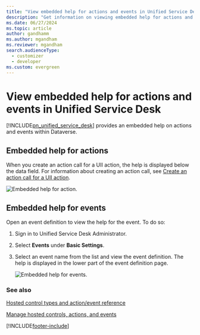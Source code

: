 ```yaml
---
title: "View embedded help for actions and events in Unified Service Desk  | MicrosoftDocs"
description: "Get information on viewing embedded help for actions and events for hosted controls within Dataverse."
ms.date: 06/27/2024
ms.topic: article
author: gandhamm
ms.author: mgandham
ms.reviewer: mgandham
search.audienceType: 
  - customizer
  - developer
ms.custom: evergreen
---
```

# View embedded help for actions and events in Unified Service Desk



[!INCLUDE[pn_unified_service_desk](../includes/pn-unified-service-desk.md)] provides an embedded help on actions and events within Dataverse.  
  
<a name="Actions"></a>   

## Embedded help for actions  
 When you create an action call for a UII action, the help is displayed below the data field. For information about creating an action call, see [Create an action call for a UII action](../unified-service-desk/create-action-call-uii-action.md).  
  
 ![Embedded help for action.](../unified-service-desk/media/crm-itpro-usd-embeddedhelpaction.png "Embedded help for action")  
  
<a name="Events"></a>   

## Embedded help for events  
 Open an event definition to view the help for the event. To do so:  
  
1. Sign in to Unified Service Desk Administrator. 

2. Select **Events** under **Basic Settings**. 
  
3. Select an event name from the list and view the event definition. The help is displayed in the lower part of the event definition page.  
  
   ![Embedded help for events.](../unified-service-desk/media/crm-itpro-usd-embeddedhelpevents.png "Embedded help for events")  
  
### See also  
 [Hosted control types and action/event reference](../unified-service-desk/hosted-control-types-action-event-reference.md)
    
 [Manage hosted controls, actions, and events](../unified-service-desk/manage-hosted-controls-actions-events.md)


[!INCLUDE[footer-include](../includes/footer-banner.md)]
